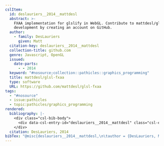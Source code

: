 ```yaml
---
cslItem:
  id: deslauriers__2014__mattdesl
  abstract: >-
    FXAA implementation for glslify in WebGL. Contribute to mattdesl/glsl-fxaa
    development by creating an account on GitHub.
  author:
    - family: DesLauriers
      given: Matt
  citation-key: deslauriers__2014__mattdesl
  collection-title: github.com
  genre: Javascript, OpenGL
  issued:
    date-parts:
      - - 2014
  keyword: "#nosource;collection::pathicles::graphics_programming"
  title: mattdesl/glsl-fxaa
  type: software
  URL: https://github.com/mattdesl/glsl-fxaa
tags:
  - "#nosource"
  - issue:pathicles
  - topic:pathicles/graphics_programming
rendered:
  bibliography: |-
    <div class="csl-bib-body">
      <div data-csl-entry-id="deslauriers__2014__mattdesl" class="csl-entry">DesLauriers, M. 2014 <i>mattdesl/glsl-fxaa</i>. (github.com). Available at: <a href='https://github.com/mattdesl/glsl-fxaa.'>https://github.com/mattdesl/glsl-fxaa.</a></div>
    </div>
  citation: DesLauriers, 2014
bibTex: "@misc{deslauriers__2014__mattdesl,\n\tauthor = {DesLauriers, Matt},\n\tseries = {github.com},\n\tyear = {2014},\n\ttitle = {mattdesl/glsl-fxaa},\n\ttype = {Javascript, {OpenGL}},\n\thowpublished = {https://github.com/mattdesl/glsl-fxaa},\n}\n\n"
---
```

